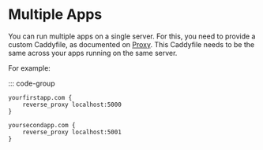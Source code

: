 # Multiple Apps

You can run multiple apps on a single server. For this, you need to provide a custom Caddyfile, as documented on [Proxy](/proxy). This Caddyfile needs to be the same across your apps running on the same server.

For example:

::: code-group
``` [Caddyfile]
yourfirstapp.com {
    reverse_proxy localhost:5000
}

yoursecondapp.com {
    reverse_proxy localhost:5001
}
```
